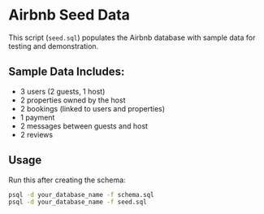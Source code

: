 # Airbnb Seed Data

This script (`seed.sql`) populates the Airbnb database with sample data for testing and demonstration.

## Sample Data Includes:
- 3 users (2 guests, 1 host)
- 2 properties owned by the host
- 2 bookings (linked to users and properties)
- 1 payment
- 2 messages between guests and host
- 2 reviews

## Usage

Run this after creating the schema:

```bash
psql -d your_database_name -f schema.sql
psql -d your_database_name -f seed.sql
